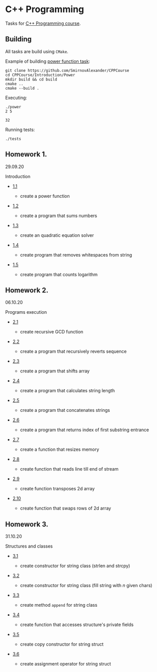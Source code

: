 # C++ Programming

Tasks for [C++ Programming course](https://stepik.org/course/7).

## Building

All tasks are build using `CMake`.

Example of building [power function task](Introduction/Power/):
```shell
git clone https://github.com/SmirnovAlexander/CPPCourse
cd CPPCourse/Introduction/Power
mkdir build && cd build
cmake ..
cmake --build .
```

Executing:
```shell
./power
2 5
```
```
32
```

Running tests:
```shell
./tests
```

## Homework 1. 
29.09.20

Introduction

- [1.1](Introduction/Power/)

    - create a power function

- [1.2](Introduction/Sum/)

    - create a program that sums numbers

- [1.3](Introduction/QuadraticEquation/)

    - create an quadratic equation solver

- [1.4](Introduction/SpaceDeletion/)

    - create program that removes whitespaces from string

- [1.5](Introduction/Logarithm/)

    - create program that counts logarithm

## Homework 2. 
06.10.20

Programs execution

- [2.1](ProgramsExecution/GCD/)

    - create recursive GCD function

- [2.2](ProgramsExecution/Revert/)

    - create a program that recursively reverts sequence

- [2.3](ProgramsExecution/MoveArray/)

    - create a program that shifts array

- [2.4](ProgramsExecution/StringLength/)

    - create a program that calculates string length

- [2.5](ProgramsExecution/StringCat/)

    - create a program that concatenates strings

- [2.6](ProgramsExecution/SubstringSearch/)

    - create a program that returns index of first substring entrance

- [2.7](ProgramsExecution/Resize/)

    - create a function that resizes memory

- [2.8](ProgramsExecution/Readline/)

    - create function that reads line till end of stream

- [2.9](ProgramsExecution/Transpose/)

    - create function transposes 2d array

- [2.10](ProgramsExecution/SwapMin/)

    - create function that swaps rows of 2d array

## Homework 3. 
31.10.20

Structures and classes

- [3.1](StructuresClasses/ConstructorCreation/)

    - create constructor for string class (strlen and strcpy)

- [3.2](StructuresClasses/StringFill)

    - create constructor for string class (fill string with $n$ given chars)

- [3.3](StructuresClasses/StringAppend)

    - create method `append` for string class

- [3.4](StructuresClasses/AccessModifiers/)

    - create function that accesses structure's private fields

- [3.5](StructuresClasses/CopyConstructor/)

    - create copy constructor for string struct

- [3.6](StructuresClasses/AssignmentOperator/)

    - create assignment operator for string struct
